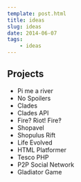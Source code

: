 ```yaml
---
template: post.html
title: ideas
slug: ideas
date: 2014-06-07
tags:
    - ideas
---
```

## Projects

- Pi me a river
- No Spoilers
- Clades
- Clades API
- Fire? Riot! Fire‽
- Shopavel
- Shopulus Rift
- Life Evolved
- HTML Platformer
- Tesco PHP
- P2P Social Network
- Gladiator Game